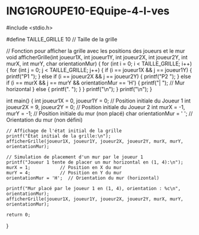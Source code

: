 # ING1GROUPE10-EQuipe-4-l-ves
#include <stdio.h>

#define TAILLE_GRILLE 10  // Taille de la grille

// Fonction pour afficher la grille avec les positions des joueurs et le mur
void afficherGrille(int joueur1X, int joueur1Y, int joueur2X, int joueur2Y, int murX, int murY, char orientationMur) {
    for (int i = 0; i < TAILLE_GRILLE; i++) {
        for (int j = 0; j < TAILLE_GRILLE; j++) {
            if (i == joueur1X && j == joueur1Y) {
                printf("P1 ");
            } else if (i == joueur2X && j == joueur2Y) {
                printf("P2 ");
            } else if (i == murX && j == murY && orientationMur == 'H') {
                printf("| ");  // Mur horizontal
            } else {
                printf(". ");
            }
        }
        printf("\n");
    }
    printf("\n");
}

int main() {
    int joueur1X = 0, joueur1Y = 0;  // Position initiale du Joueur 1
    int joueur2X = 9, joueur2Y = 0;  // Position initiale du Joueur 2
    int murX = -1, murY = -1;        // Position initiale du mur (non placé)
    char orientationMur = ' ';       // Orientation du mur (non défini)

    // Affichage de l'état initial de la grille
    printf("État initial de la grille:\n");
    afficherGrille(joueur1X, joueur1Y, joueur2X, joueur2Y, murX, murY, orientationMur);

    // Simulation de placement d'un mur par le joueur 1
    printf("Joueur 1 tente de placer un mur horizontal en (1, 4):\n");
    murX = 1;           // Position en X du mur
    murY = 4;           // Position en Y du mur
    orientationMur = 'H';  // Orientation du mur (horizontal)

    printf("Mur placé par le joueur 1 en (1, 4), orientation : %c\n", orientationMur);
    afficherGrille(joueur1X, joueur1Y, joueur2X, joueur2Y, murX, murY, orientationMur);

    return 0;
}
